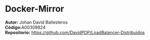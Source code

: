 # Docker-Mirror
<b>Autor:</b> Johan David Ballesteros <br>
<b>Código:</b>A00309824<br>
<b>Repositorio:</b> https://github.com/DavidPDP/LoadBalancer-Distribuidos
